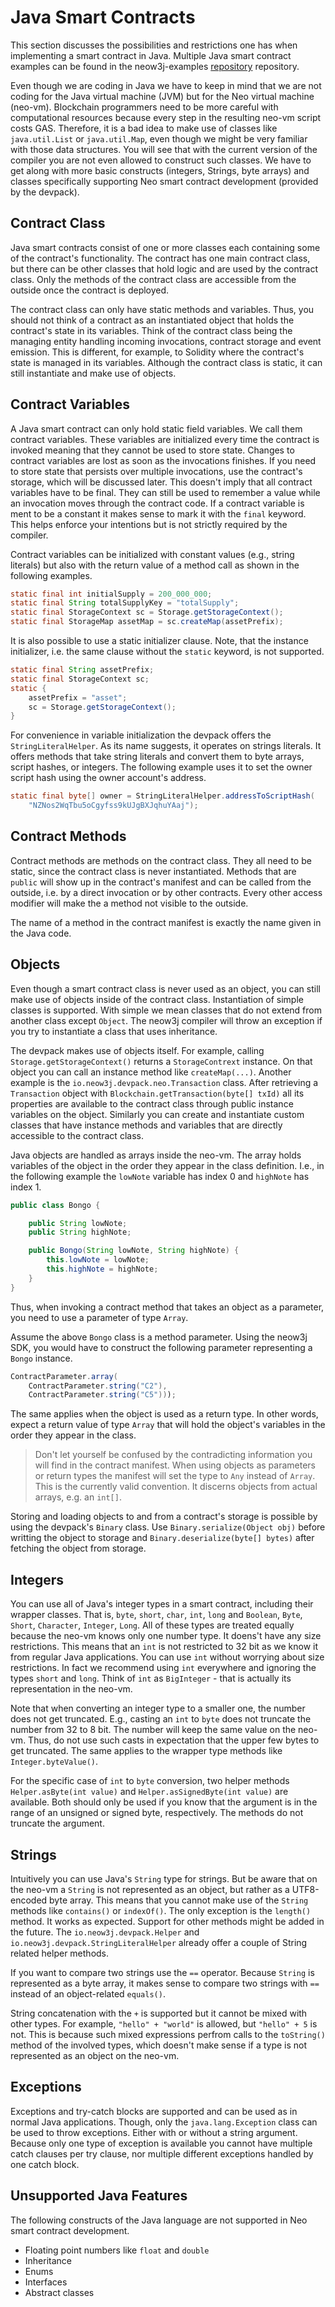 # Java Smart Contracts

This section discusses the possibilities and restrictions one has when implementing a smart
contract in Java. Multiple Java smart contract examples can be found in the neow3j-examples
[repository](https://github.com/neow3j/neow3j-examples-java/tree/master/neo3-examples/src/main/java/io/neow3j/examples/contract_development/contracts)
repository.

Even though we are coding in Java we have to keep in mind that we are not coding for the Java
virtual machine (JVM) but for the Neo virtual machine (neo-vm). Blockchain programmers need to be
more careful with computational resources because every step in the resulting neo-vm script costs
GAS. Therefore, it is a bad idea to make use of classes like `java.util.List` or `java.util.Map`,
even though we might be very familiar with those data structures. You will see that with the current
version of the compiler you are not even allowed to construct such classes. We have to get along
with more basic constructs (integers, Strings, byte arrays) and classes specifically supporting Neo
smart contract development (provided by the devpack).

## Contract Class

Java smart contracts consist of one or more classes each containing some of the contract's
functionality. The contract has one main contract class, but there can be other classes
that hold logic and are used by the contract class. Only the methods of the contract class are
accessible from the outside once the contract is deployed.

The contract class can only have static methods and variables. Thus, you should not think of a
contract as an instantiated object that holds the contract's state in its variables. Think of the
contract class being the managing entity handling incoming invocations, contract storage and event
emission. This is different, for example, to Solidity where the contract's state is managed in its
variables. Although the contract class is static, it can still instantiate and make use of objects.

## Contract Variables

A Java smart contract can only hold static field variables. We call them contract variables. These
variables are initialized every time the contract is invoked meaning that they cannot be used to
store state. Changes to contract variables are lost as soon as the invocations finishes. If you need
to store state that persists over multiple invocations, use the contract's storage, which will be
discussed later. This doesn't imply that all contract variables have to be final. They can still be
used to remember a value while an invocation moves through the contract code. If a contract variable
is ment to be a constant it makes sense to mark it with the `final` keyword. This helps enforce your
intentions but is not strictly required by the compiler.

Contract variables can be initialized with constant values (e.g., string literals) but also with
the return value of a method call as shown in the following examples.

```java
static final int initialSupply = 200_000_000;
static final String totalSupplyKey = "totalSupply";
static final StorageContext sc = Storage.getStorageContext();
static final StorageMap assetMap = sc.createMap(assetPrefix);
```

It is also possible to use a static initializer clause. Note, that the instance initializer, i.e. the
same clause without the `static` keyword, is not supported.

```java
static final String assetPrefix;
static final StorageContext sc;
static {
    assetPrefix = "asset";
    sc = Storage.getStorageContext();
}
```

For convenience in variable initialization the devpack offers the `StringLiteralHelper`.
As its name suggests, it operates on strings literals. It offers methods that take string literals
and convert them to byte arrays, script hashes, or integers. The following example uses it to set
the owner script hash using the owner account's address.

```java
static final byte[] owner = StringLiteralHelper.addressToScriptHash(
    "NZNos2WqTbu5oCgyfss9kUJgBXJqhuYAaj");
```

## Contract Methods

Contract methods are methods on the contract class. They all need to be static, since the contract
class is never instantiated.
Methods that are `public` will show up in the contract's manifest and can be called from the
outside, i.e. by a direct invocation or by other contracts. Every other access modifier will make
the a method not visible to the outside. 

The name of a method in the contract manifest is exactly the name given in the Java code. 
<!-- TODO: Mention the different handling of the methods `_deploy` and `_verify` once supported by neow3j-->


## Objects

Even though a smart contract class is never used as an object, you can still make use of objects
inside of the contract class. Instantiation of simple classes is supported. With simple we mean
classes that do not extend from another class except `Object`. The neow3j compiler will throw an
exception if you try to instantiate a class that uses inheritance.

The devpack makes use of objects itself. For example, calling `Storage.getStorageContext()` returns
a `StorageContrext` instance. On that object you can call an instance method like `createMap(...)`.
Another example is the `io.neow3j.devpack.neo.Transaction` class. After retrieving a `Transaction`
object with `Blockchain.getTransaction(byte[] txId)` all its properties are available to the
contract class through public instance variables on the object. Similarly you can create and
instantiate custom classes that have instance methods and variables that are directly accessible to
the contract class.

Java objects are handled as arrays inside the neo-vm. The array holds variables of the object in the
order they appear in the class definition. I.e., in the following example the `lowNote` variable has
index 0 and `highNote` has index 1.

```java
public class Bongo {

    public String lowNote;
    public String highNote;

    public Bongo(String lowNote, String highNote) {
        this.lowNote = lowNote;
        this.highNote = highNote;
    }
}
```

Thus, when invoking a contract method that takes an object as a parameter, you need to use a
parameter of type `Array`.

Assume the above `Bongo` class is a method parameter. Using the neow3j SDK, you would have to
construct the following parameter representing a `Bongo` instance.

```java
ContractParameter.array(
    ContractParameter.string("C2"), 
    ContractParameter.string("C5")));
```

The same applies when the object is used as a return type. In other words, expect a return value of
type `Array` that will hold the object's variables in the order they appear in the class.

> Don't let yourself be confused by the contradicting information you will find in the contract
> manifest. When using objects as parameters or return types the manifest will set the type to `Any`
> instead of `Array`. This is the currently valid convention. It discerns objects from actual
> arrays, e.g. an `int[]`.

Storing and loading objects to and from a contract's storage is possible by using the devpack's 
`Binary` class. Use `Binary.serialize(Object obj)` before writting the object to storage and
`Binary.deserialize(byte[] bytes)` after fetching the object from storage.


## Integers

You can use all of Java's integer types in a smart contract, including their wrapper classes.
That is, `byte`, `short`, `char`, `int`, `long` and `Boolean`, `Byte`, `Short`, `Character`,
`Integer`, `Long`. All of these types are treated equally because the neo-vm knows only one number
type. It doens't have any size restrictions. This means that an `int` is not restricted to 32 bit as
we know it from regular Java applications. You can use `int` without worrying about size
restrictions. In fact we recommend using `int` everywhere and ignoring the types `short` and `long`.
Think of `int` as `BigInteger` - that is actually its representation in the neo-vm.

Note that when converting an integer type to a smaller one, the number does
not get truncated. E.g., casting an `int` to `byte` does not truncate the number from 32 to 8 bit.
The number will keep the same value on the neo-vm. Thus, do not use such casts in expectation that 
the upper few bytes to get truncated. The same applies to the wrapper type methods like
`Integer.byteValue()`.

For the specific case of `int` to `byte` conversion, two helper methods `Helper.asByte(int value)` 
and `Helper.asSignedByte(int value)` are available. Both should only be used if you know that the
argument is in the range of an unsigned or signed byte, respectively. The methods do not truncate
the argument.


## Strings

Intuitively you can use Java's `String` type for strings. But be aware that on the neo-vm a `String`
is not represented as an object, but rather as a UTF8-encoded byte array. This means that you cannot
make use of the `String` methods like `contains()` or `indexOf()`. The only exception is the
`length()` method. It works as expected. Support for other methods might be added in the
future. The `io.neow3j.devpack.Helper` and `io.neow3j.devpack.StringLiteralHelper` already offer a
couple of String related helper methods.

If you want to compare two strings use the `==` operator. Because `String` is represented as a byte
array, it makes sense to compare two strings with `==` instead of an object-related `equals()`.

String concatenation with the `+` is supported but it cannot be mixed with other types. For example,
`"hello" + "world"` is allowed, but `"hello" + 5` is not. This is because such mixed expressions
perfrom calls to the `toString()` method of the involved types, which doesn't make sense if a type
is not represented as an object on the neo-vm. 


## Exceptions

Exceptions and try-catch blocks are supported and can be used as in normal Java
applications. Though, only the `java.lang.Exception` class can be used to throw exceptions. Either
with or without a string argument. Because only one type of exception is available you cannot have
multiple catch clauses per try clause, nor multiple different exceptions handled by one catch block.


## Unsupported Java Features

The following constructs of the Java language are not supported in Neo smart contract development.

- Floating point numbers like `float` and `double` 
- Inheritance
- Enums
- Interfaces
- Abstract classes
